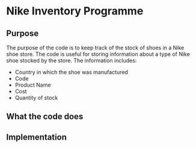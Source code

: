 # Nike Inventory Programme
## Purpose
The purpose of the code is to keep track of the stock of shoes in a Nike shoe store.
The code is useful for storing information about a type of Nike shoe stocked by the store. The information includes:
- Country in which the shoe was manufactured
- Code
- Product Name
- Cost
- Quantity of stock
## What the code does
## Implementation
